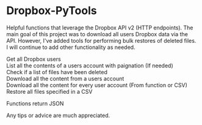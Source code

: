 # Dropbox-PyTools
Helpful functions that leverage the Dropbox API v2 (HTTP endpoints). The main goal of this project was 
to download all users Dropbox data via the API. However, I've added tools for performing bulk restores
of deleted files. I will continue to add other functionality as needed.

  Get all Dropbox users  
  List all the contents of a users account with paignation (If needed)  
  Check if a list of files have been deleted  
  Download all the content from a users account  
  Download all the content for every user account (From function or CSV)  
  Restore all files specified in a CSV  
  
  Functions return JSON  
  
  Any tips or advice are much appreciated.  
